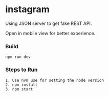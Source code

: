# instagram

Using JSON server to get fake REST API.

Open in mobile view for better experience.

### Build
```
npm run dev
```

### Steps to Run
```
1. Use nvm use for setting the node version
2. npm install
3. npm start
```
